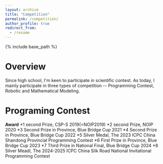 ```yaml
---
layout: archive
title: "Competition"
permalink: /competition/
author_profile: true
redirect_from:
  - /resume
---
```


{% include base_path %}

Overview
======
Since high school, I'm keen to participate in scientific contest. As today, I mainly participate in three types of competition -- Programming Contest, Robotic and Mathematical Modeling.

Programing Contest 
======
**Award**
*1 second Prize, CSP-S 2019(=NOIP2019)
*2 second Prize, NOIP 2020
*3 Second Prize in Province, Blue Bridge Cup 2021
*4 Second Prize in Province, Blue Bridge Cup 2022
*5 Silver Medal, The 2023 ICPC China Shandong Provincial Programming Contest
*6 First Prize in Province, Blue Bridge Cup 2023
*7 Third Prize in National Final, Blue Bridge Cup 2024
*8 Silver Meadl, The 2024-2025 ICPC China Silk Road National Invitational Programming Contest

